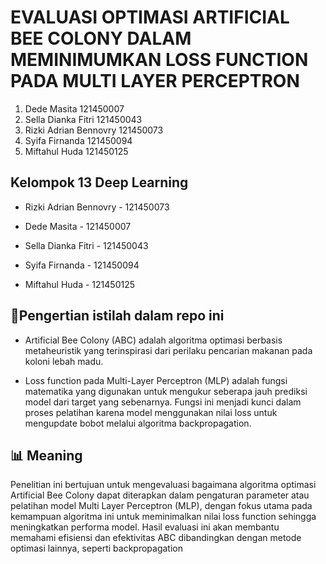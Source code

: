 # **EVALUASI OPTIMASI ARTIFICIAL BEE COLONY DALAM MEMINIMUMKAN LOSS FUNCTION PADA MULTI LAYER PERCEPTRON**

1. Dede Masita 			121450007
2. Sella Dianka Fitri 		             121450043
3. Rizki Adrian Bennovry	 	 121450073
4. Syifa Firnanda			121450094
5. Miftahul Huda			121450125



## Kelompok 13 Deep Learning

- Rizki Adrian Bennovry - 121450073 
  
- Dede Masita - 121450007 
  
- Sella Dianka Fitri - 121450043
  
- Syifa Firnanda - 121450094
  
- Miftahul Huda - 121450125
  

## 📱**Pengertian istilah dalam repo ini** 

- Artificial Bee Colony (ABC) adalah algoritma optimasi berbasis metaheuristik yang terinspirasi dari perilaku pencarian makanan pada koloni lebah madu.

- Loss function pada Multi-Layer Perceptron (MLP) adalah fungsi matematika yang digunakan untuk mengukur seberapa jauh prediksi model dari target yang sebenarnya. Fungsi ini menjadi kunci dalam proses pelatihan karena model menggunakan nilai loss untuk mengupdate bobot melalui algoritma backpropagation.

## 📊 Meaning
Penelitian ini bertujuan untuk mengevaluasi bagaimana algoritma optimasi Artificial Bee Colony dapat diterapkan dalam pengaturan parameter atau pelatihan model Multi Layer Perceptron (MLP), dengan fokus utama pada kemampuan algoritma ini untuk meminimalkan nilai loss function sehingga meningkatkan performa model. Hasil evaluasi ini akan membantu memahami efisiensi dan efektivitas ABC dibandingkan dengan metode optimasi lainnya, seperti backpropagation

